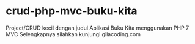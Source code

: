 # crud-php-mvc-buku-kita
Project/CRUD kecil dengan judul Aplikasi Buku Kita menggunakan PHP 7 MVC
Selengkapnya silahkan kunjungi gilacoding.com

